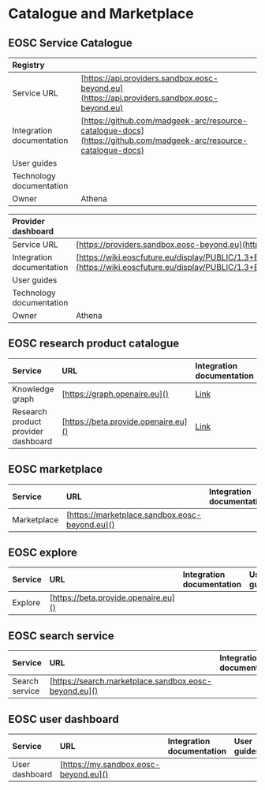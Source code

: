 # Catalogue and Marketplace

## EOSC Service Catalogue

<!-- | Service                         | URL                                              | Integration documentation                                                                                                    | User guides | Technology documentation | Owner  |
| :------------------------------ | :----------------------------------------------- | :--------------------------------------------------------------------------------------------------------------------------- | :---------- | :----------------------- | :----- |
| EOSC service resource catalogue | [https://api.providers.sandbox.eosc-beyond.eu]() | [Link](https://github.com/madgeek-arc/resource-catalogue-docs)                                                               |             |                          | Athena |
| Provider dashboard              | [https://providers.sandbox.eosc-beyond.eu]()     | [Link](https://wiki.eoscfuture.eu/display/PUBLIC/1.3+EOSC+Service+Catalogue%3A+Architecture+and+Interoperability+Guidelines) |             |                          | Athena | -->


| Registry                  |                                                                                                                  |
| :------------------------ | :--------------------------------------------------------------------------------------------------------------- |
| Service URL               | [https://api.providers.sandbox.eosc-beyond.eu](https://api.providers.sandbox.eosc-beyond.eu)                     |
| Integration documentation | [https://github.com/madgeek-arc/resource-catalogue-docs](https://github.com/madgeek-arc/resource-catalogue-docs) |
| User guides               |                                                                                                                  |
| Technology documentation  |                                                                                                                  |
| Owner                     | Athena                                                                                                           |


| Provider dashboard        |                                                                                                                                                                                                                                              |
| :------------------------ | :------------------------------------------------------------------------------------------------------------------------------------------------------------------------------------------------------------------------------------------- |
| Service URL               | [https://providers.sandbox.eosc-beyond.eu](https://providers.sandbox.eosc-beyond.eu)                                                                                                                                                         |
| Integration documentation | [https://wiki.eoscfuture.eu/display/PUBLIC/1.3+EOSC+Service+Catalogue%3A+Architecture+and+Interoperability+Guidelines](https://wiki.eoscfuture.eu/display/PUBLIC/1.3+EOSC+Service+Catalogue%3A+Architecture+and+Interoperability+Guidelines) |
| User guides               |                                                                                                                                                                                                                                              |
| Technology documentation  |                                                                                                                                                                                                                                              |
| Owner                     | Athena                                                                                                                                                                                                                                       |


## EOSC research product catalogue

| Service                         |  URL                            | Integration documentation | User guides | Technology documentation | Owner  |
|:-------------------------------- |:------------------------------ |:--------------------------|:------------|:-------------------------|:-------|
| Knowledge graph |      [https://graph.openaire.eu]() | [Link](https://wiki.eoscfuture.eu/display/PUBLIC/1.2+EOSC+Research+Product+Catalogue%3A+Architecture+and+Interoperability+Guidelines) | | | OpenAIRE |
| Research product provider dashboard    |[https://beta.provide.openaire.eu]() | [Link](https://wiki.eoscfuture.eu/display/PUBLIC/1.2+EOSC+Research+Product+Catalogue%3A+Architecture+and+Interoperability+Guidelines) | | | OpenAIRE |  

## EOSC marketplace
| Service                         |  URL                            | Integration documentation | User guides | Technology documentation | Owner  |
|:-------------------------------- |:------------------------------ |:--------------------------|:------------|:-------------------------|:-------|
| Marketplace |         [https://marketplace.sandbox.eosc-beyond.eu]() | | | | Cyfronet |

## EOSC explore
| Service                         |  URL                            | Integration documentation | User guides | Technology documentation | Owner  |
|:-------------------------------- |:------------------------------ |:--------------------------|:------------|:-------------------------|:-------|
| Explore |        [https://beta.provide.openaire.eu]() | | | | OpenAIRE |

## EOSC search service
| Service                         |  URL                            | Integration documentation | User guides | Technology documentation | Owner  |
|:-------------------------------- |:------------------------------ |:--------------------------|:------------|:-------------------------|:-------|
| Search service |       [https://search.marketplace.sandbox.eosc-beyond.eu]() | | | | Cyfronet |

## EOSC user dashboard
| Service                         |  URL                            | Integration documentation | User guides | Technology documentation | Owner  |
|:-------------------------------- |:------------------------------ |:--------------------------|:------------|:-------------------------|:-------|
| User dashboard |       [https://my.sandbox.eosc-beyond.eu]() | | | | Cyfronet |
